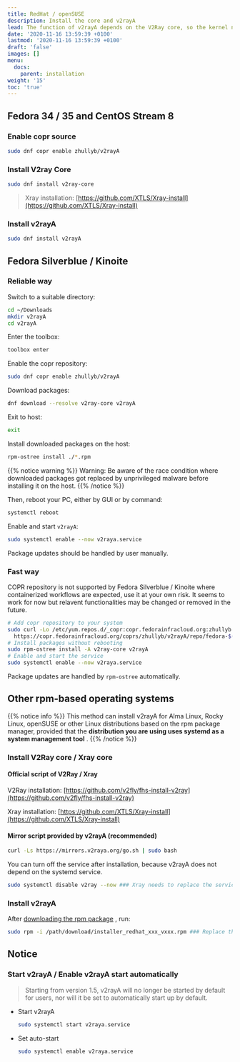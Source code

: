```yaml
---
title: RedHat / openSUSE
description: Install the core and v2rayA
lead: The function of v2rayA depends on the V2Ray core, so the kernel needs to be installed.
date: '2020-11-16 13:59:39 +0100'
lastmod: '2020-11-16 13:59:39 +0100'
draft: 'false'
images: []
menu:
  docs:
    parent: installation
weight: '15'
toc: 'true'
---
```


## Fedora 34 / 35 and CentOS Stream 8

### Enable copr source

```bash
sudo dnf copr enable zhullyb/v2rayA
```

### Install V2ray Core

```bash
sudo dnf install v2ray-core
```

> Xray installation: [https://github.com/XTLS/Xray-install](https://github.com/XTLS/Xray-install)

### Install v2rayA

```bash
sudo dnf install v2rayA
```

## Fedora Silverblue / Kinoite

### Reliable way

Switch to a suitable directory:

```bash
cd ~/Downloads
mkdir v2rayA
cd v2rayA
```

Enter the toolbox:

```bash
toolbox enter
```

Enable the copr repository:

```bash
sudo dnf copr enable zhullyb/v2rayA
```

Download packages:

```bash
dnf download --resolve v2ray-core v2rayA
```

Exit to host:

```bash
exit
```

Install downloaded packages on the host:

```bash
rpm-ostree install ./*.rpm
```

{{% notice warning %}}
Warning: Be aware of the race condition where downloaded packages got replaced by unprivileged malware before installing it on the host.
{{% /notice %}}

Then, reboot your PC, either by GUI or by command:

```bash
systemctl reboot
```

Enable and start `v2rayA`:

```bash
sudo systemctl enable --now v2raya.service
```

Package updates should be handled by user manually.

### Fast way

COPR repository is not supported by Fedora Silverblue / Kinoite where containerized workflows are expected, use it at your own risk. It seems to work for now but relavent functionalities may be changed or removed in the future.

```bash
# Add copr repository to your system
sudo curl -Lo /etc/yum.repos.d/_copr:copr.fedorainfracloud.org:zhullyb:v2rayA.repo \
  https://copr.fedorainfracloud.org/coprs/zhullyb/v2rayA/repo/fedora-$(rpm -E %fedora)/zhullyb-v2rayA-fedora-$(rpm -E %fedora).repo
# Install packages without rebooting
sudo rpm-ostree install -A v2ray-core v2rayA
# Enable and start the service
sudo systemctl enable --now v2raya.service
```

Package updates are handled by `rpm-ostree` automatically.

## Other rpm-based operating systems

{{% notice info %}}
This method can install v2rayA for Alma Linux, Rocky Linux, openSUSE or other Linux distributions based on the rpm package manager, provided that the **distribution you are using uses systemd as a system management tool** .
{{% /notice %}}

### Install V2Ray core / Xray core

#### Official script of V2Ray / Xray

V2Ray installation: [https://github.com/v2fly/fhs-install-v2ray](https://github.com/v2fly/fhs-install-v2ray)

Xray installation: [https://github.com/XTLS/Xray-install](https://github.com/XTLS/Xray-install)

#### Mirror script provided by v2rayA (recommended)

```bash
curl -Ls https://mirrors.v2raya.org/go.sh | sudo bash
```

You can turn off the service after installation, because v2rayA does not depend on the systemd service.

```bash
sudo systemctl disable v2ray --now ### Xray needs to replace the service with xray
```

### Install v2rayA

After [downloading the rpm package](https://github.com/v2rayA/v2rayA/releases) , run:

```bash
sudo rpm -i /path/download/installer_redhat_xxx_vxxx.rpm ### Replace the actual path where the rpm package is located by yourself
```

## Notice

### Start v2rayA / Enable v2rayA start automatically

> Starting from version 1.5, v2rayA will no longer be started by default for users, nor will it be set to automatically start up by default.

- Start v2rayA

    ```bash
    sudo systemctl start v2raya.service
    ```

- Set auto-start

    ```bash
    sudo systemctl enable v2raya.service
    ```
